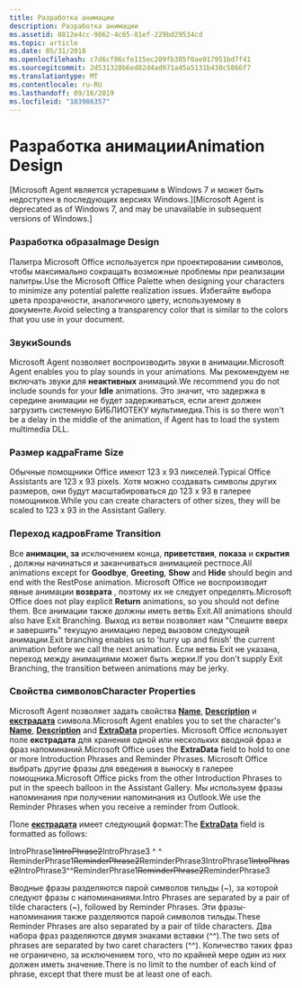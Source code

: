 ```yaml
---
title: Разработка анимации
description: Разработка анимации
ms.assetid: 8812e4cc-9062-4c65-81ef-229bd29534cd
ms.topic: article
ms.date: 05/31/2018
ms.openlocfilehash: c7d6cf86cfe115ec209fb305f0ae017951bd7f41
ms.sourcegitcommit: 2d531328b6ed82d4ad971a45a5131b430c5866f7
ms.translationtype: MT
ms.contentlocale: ru-RU
ms.lasthandoff: 09/16/2019
ms.locfileid: "103986357"
---
```

# <a name="animation-design"></a><span data-ttu-id="9a125-103">Разработка анимации</span><span class="sxs-lookup"><span data-stu-id="9a125-103">Animation Design</span></span>

<span data-ttu-id="9a125-104">\[Microsoft Agent является устаревшим в Windows 7 и может быть недоступен в последующих версиях Windows.\]</span><span class="sxs-lookup"><span data-stu-id="9a125-104">\[Microsoft Agent is deprecated as of Windows 7, and may be unavailable in subsequent versions of Windows.\]</span></span>

### <a name="image-design"></a><span data-ttu-id="9a125-105">Разработка образа</span><span class="sxs-lookup"><span data-stu-id="9a125-105">Image Design</span></span>

<span data-ttu-id="9a125-106">Палитра Microsoft Office используется при проектировании символов, чтобы максимально сокращать возможные проблемы при реализации палитры.</span><span class="sxs-lookup"><span data-stu-id="9a125-106">Use the Microsoft Office Palette when designing your characters to minimize any potential palette realization issues.</span></span> <span data-ttu-id="9a125-107">Избегайте выбора цвета прозрачности, аналогичного цвету, используемому в документе.</span><span class="sxs-lookup"><span data-stu-id="9a125-107">Avoid selecting a transparency color that is similar to the colors that you use in your document.</span></span>

### <a name="sounds"></a><span data-ttu-id="9a125-108">Звуки</span><span class="sxs-lookup"><span data-stu-id="9a125-108">Sounds</span></span>

<span data-ttu-id="9a125-109">Microsoft Agent позволяет воспроизводить звуки в анимации.</span><span class="sxs-lookup"><span data-stu-id="9a125-109">Microsoft Agent enables you to play sounds in your animations.</span></span> <span data-ttu-id="9a125-110">Мы рекомендуем не включать звуки для **неактивных** анимаций.</span><span class="sxs-lookup"><span data-stu-id="9a125-110">We recommend you do not include sounds for your **Idle** animations.</span></span> <span data-ttu-id="9a125-111">Это значит, что задержка в середине анимации не будет задерживаться, если агент должен загрузить системную БИБЛИОТЕКУ мультимедиа.</span><span class="sxs-lookup"><span data-stu-id="9a125-111">This is so there won't be a delay in the middle of the animation, if Agent has to load the system multimedia DLL.</span></span>

### <a name="frame-size"></a><span data-ttu-id="9a125-112">Размер кадра</span><span class="sxs-lookup"><span data-stu-id="9a125-112">Frame Size</span></span>

<span data-ttu-id="9a125-113">Обычные помощники Office имеют 123 x 93 пикселей.</span><span class="sxs-lookup"><span data-stu-id="9a125-113">Typical Office Assistants are 123 x 93 pixels.</span></span> <span data-ttu-id="9a125-114">Хотя можно создавать символы других размеров, они будут масштабироваться до 123 x 93 в галерее помощников.</span><span class="sxs-lookup"><span data-stu-id="9a125-114">While you can create characters of other sizes, they will be scaled to 123 x 93 in the Assistant Gallery.</span></span>

### <a name="frame-transition"></a><span data-ttu-id="9a125-115">Переход кадров</span><span class="sxs-lookup"><span data-stu-id="9a125-115">Frame Transition</span></span>

<span data-ttu-id="9a125-116">Все **анимации, за** исключением конца, **приветствия**, **показа** и **скрытия** , должны начинаться и заканчиваться анимацией рестпосе.</span><span class="sxs-lookup"><span data-stu-id="9a125-116">All animations except for **Goodbye**, **Greeting**, **Show** and **Hide** should begin and end with the RestPose animation.</span></span> <span data-ttu-id="9a125-117">Microsoft Office не воспроизводит явные анимации **возврата** , поэтому их не следует определять.</span><span class="sxs-lookup"><span data-stu-id="9a125-117">Microsoft Office does not play explicit **Return** animations, so you should not define them.</span></span> <span data-ttu-id="9a125-118">Все анимации также должны иметь ветвь Exit.</span><span class="sxs-lookup"><span data-stu-id="9a125-118">All animations should also have Exit Branching.</span></span> <span data-ttu-id="9a125-119">Выход из ветви позволяет нам "Спешите вверх и завершить" текущую анимацию перед вызовом следующей анимации.</span><span class="sxs-lookup"><span data-stu-id="9a125-119">Exit branching enables us to 'hurry up and finish' the current animation before we call the next animation.</span></span> <span data-ttu-id="9a125-120">Если ветвь Exit не указана, переход между анимациями может быть жерки.</span><span class="sxs-lookup"><span data-stu-id="9a125-120">If you don't supply Exit Branching, the transition between animations may be jerky.</span></span>

### <a name="character-properties"></a><span data-ttu-id="9a125-121">Свойства символов</span><span class="sxs-lookup"><span data-stu-id="9a125-121">Character Properties</span></span>

<span data-ttu-id="9a125-122">Microsoft Agent позволяет задать свойства [**Name**](name-property.md), [**Description**](description-property.md) и [**екстрадата**](extradata-property.md) символа.</span><span class="sxs-lookup"><span data-stu-id="9a125-122">Microsoft Agent enables you to set the character's [**Name**](name-property.md), [**Description**](description-property.md) and [**ExtraData**](extradata-property.md) properties.</span></span> <span data-ttu-id="9a125-123">Microsoft Office использует поле **екстрадата** для хранения одной или нескольких вводной фраз и фраз напоминаний.</span><span class="sxs-lookup"><span data-stu-id="9a125-123">Microsoft Office uses the **ExtraData** field to hold to one or more Introduction Phrases and Reminder Phrases.</span></span> <span data-ttu-id="9a125-124">Microsoft Office выбрать другие фразы для введения в выноску в галерее помощника.</span><span class="sxs-lookup"><span data-stu-id="9a125-124">Microsoft Office picks from the other Introduction Phrases to put in the speech balloon in the Assistant Gallery.</span></span> <span data-ttu-id="9a125-125">Мы используем фразы напоминания при получении напоминания из Outlook.</span><span class="sxs-lookup"><span data-stu-id="9a125-125">We use the Reminder Phrases when you receive a reminder from Outlook.</span></span>

<span data-ttu-id="9a125-126">Поле [**екстрадата**](extradata-property.md) имеет следующий формат:</span><span class="sxs-lookup"><span data-stu-id="9a125-126">The [**ExtraData**](extradata-property.md) field is formatted as follows:</span></span>

<span data-ttu-id="9a125-127">IntroPhrase1~~IntroPhrase2~~IntroPhrase3 ^ ^ ReminderPhrase1~~ReminderPhrase2~~ReminderPhrase3</span><span class="sxs-lookup"><span data-stu-id="9a125-127">IntroPhrase1~~IntroPhrase2~~IntroPhrase3^^ReminderPhrase1~~ReminderPhrase2~~ReminderPhrase3</span></span>

<span data-ttu-id="9a125-128">Вводные фразы разделяются парой символов тильды (~), за которой следуют фразы с напоминаниями.</span><span class="sxs-lookup"><span data-stu-id="9a125-128">Intro Phrases are separated by a pair of tilde characters (~), followed by Reminder Phrases.</span></span> <span data-ttu-id="9a125-129">Эти фразы-напоминания также разделяются парой символов тильды.</span><span class="sxs-lookup"><span data-stu-id="9a125-129">These Reminder Phrases are also separated by a pair of tilde characters.</span></span> <span data-ttu-id="9a125-130">Два набора фраз разделяются двумя знаками вставки (^^).</span><span class="sxs-lookup"><span data-stu-id="9a125-130">The two sets of phrases are separated by two caret characters (^^).</span></span> <span data-ttu-id="9a125-131">Количество таких фраз не ограничено, за исключением того, что по крайней мере один из них должен иметь значение.</span><span class="sxs-lookup"><span data-stu-id="9a125-131">There is no limit to the number of each kind of phrase, except that there must be at least one of each.</span></span>

 

 





